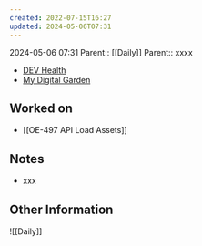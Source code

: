 ```yaml
---
created: 2022-07-15T16:27
updated: 2024-05-06T07:31
---
```

2024-05-06 07:31
Parent:: [[Daily]] 
Parent:: xxxx

- [DEV Health](https://health-configdev.mixtelematics.com/public/mapshow.htm?id=2001&mapid=1A35514B-E08F-4B7C-90B8-CD1774AE8CA3)
- [My Digital Garden](https://my-digital-garden-ten-inky.vercel.app/)

## Worked on

- [[OE-497 API Load Assets]]

## Notes

- xxx

## Other Information

![[Daily]]
